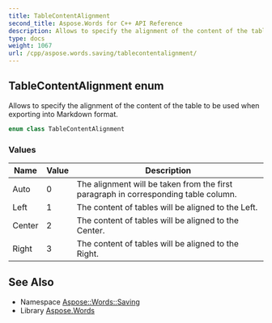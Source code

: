 ```yaml
---
title: TableContentAlignment
second_title: Aspose.Words for C++ API Reference
description: Allows to specify the alignment of the content of the table to be used when exporting into Markdown format.
type: docs
weight: 1067
url: /cpp/aspose.words.saving/tablecontentalignment/
---
```

## TableContentAlignment enum


Allows to specify the alignment of the content of the table to be used when exporting into Markdown format.

```cpp
enum class TableContentAlignment
```

### Values

| Name | Value | Description |
| --- | --- | --- |
| Auto | 0 | The alignment will be taken from the first paragraph in corresponding table column. |
| Left | 1 | The content of tables will be aligned to the Left. |
| Center | 2 | The content of tables will be aligned to the Center. |
| Right | 3 | The content of tables will be aligned to the Right. |

## See Also

* Namespace [Aspose::Words::Saving](../)
* Library [Aspose.Words](../../)
